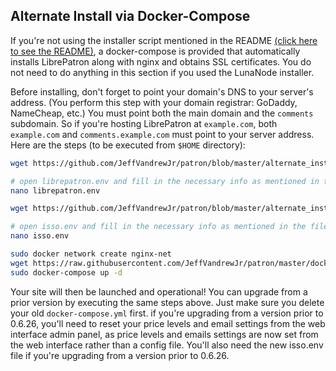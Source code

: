 <h2>Alternate Install via Docker-Compose</h2>

If you're not using the installer script mentioned in the README [(click here to see the README)](https://github.com/JeffVandrewJr/patron/blob/master/README.md), a docker-compose is provided that automatically installs LibrePatron along with nginx and obtains SSL certificates. You do not need to do anything in this section if you used the LunaNode installer. 

Before installing, don't forget to point your domain's DNS to your server's address. (You perform this step with your domain registrar: GoDaddy, NameCheap, etc.) You must point both the main domain and the `comments` subdomain. So if you're hosting LibrePatron at `example.com`, both `example.com` and `comments.example.com` must point to your server address. Here are the steps (to be executed from `$HOME` directory):

```bash
wget https://github.com/JeffVandrewJr/patron/blob/master/alternate_install/librepatron.env

# open librepatron.env and fill in the necessary info as mentioned in the file comments, and then save
nano librepatron.env

wget https://github.com/JeffVandrewJr/patron/blob/master/alternate_install/isso.env

# open isso.env and fill in the necessary info as mentioned in the file comments, and then save
nano isso.env

sudo docker network create nginx-net
wget https://raw.githubusercontent.com/JeffVandrewJr/patron/master/docker-compose.yml
sudo docker-compose up -d
```
Your site will then be launched and operational! You can upgrade from a prior version by executing the same steps above. Just make sure you delete your old `docker-compose.yml` first. if you're upgrading from a version prior to 0.6.26, you'll need to reset your price levels and email settings from the web interface admin panel, as price levels and emails settings are now set from the web interface rather than a config file. You'll also need the new isso.env file if you're upgrading from a version prior to 0.6.26.
